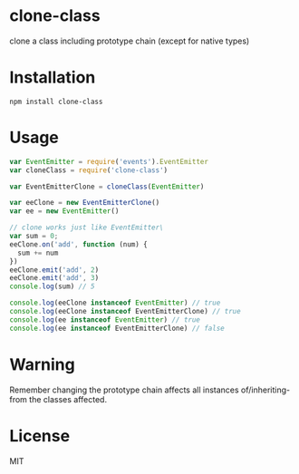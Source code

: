 # clone-class
clone a class including prototype chain (except for native types)

# Installation

`npm install clone-class`

# Usage

```js
var EventEmitter = require('events').EventEmitter
var cloneClass = require('clone-class')

var EventEmitterClone = cloneClass(EventEmitter)

var eeClone = new EventEmitterClone()
var ee = new EventEmitter()

// clone works just like EventEmitter\
var sum = 0;
eeClone.on('add', function (num) {
  sum += num
})
eeClone.emit('add', 2)
eeClone.emit('add', 3)
console.log(sum) // 5

console.log(eeClone instanceof EventEmitter) // true
console.log(eeClone instanceof EventEmitterClone) // true
console.log(ee instanceof EventEmitter) // true
console.log(ee instanceof EventEmitterClone) // false

```

# Warning

Remember changing the prototype chain affects all instances of/inheriting-from the classes affected.

# License
MIT